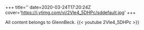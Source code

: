+++
title=''
date=2020-03-24T17:20:24Z
cover='https://i.ytimg.com/vi/2Vle4_5DHPc/sddefault.jpg'
+++

All content belongs to GlennBeck.
{{< youtube 2Vle4_5DHPc >}}
